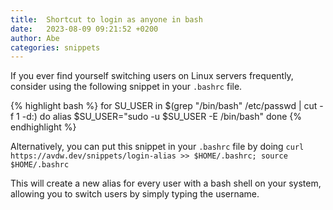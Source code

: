 ```yaml
---
title:  Shortcut to login as anyone in bash
date:   2023-08-09 09:21:52 +0200
author: Abe
categories: snippets
---
```


If you ever find yourself switching users on Linux servers frequently, consider
using the following snippet in your `.bashrc` file.

{% highlight bash %}
for SU_USER in $(grep "/bin/bash" /etc/passwd | cut -f 1 -d:)
do
  alias $SU_USER="sudo -u $SU_USER -E /bin/bash"
done
{% endhighlight %}

Alternatively, you can put this snippet in your `.bashrc` file by doing `curl
https://avdw.dev/snippets/login-alias >> $HOME/.bashrc; source $HOME/.bashrc`

This will create a new alias for every user with a bash shell on your system,
allowing you to switch users by simply typing the username.
